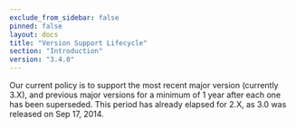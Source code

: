 ```yaml
---
exclude_from_sidebar: false
pinned: false
layout: docs
title: "Version Support Lifecycle"
section: "Introduction"
version: "3.4.0"
---
```


Our current policy is to support the most recent major version (currently 3.X), and previous major versions for a minimum of 1 year after each one has been superseded. This period has already elapsed for 2.X, as 3.0 was released on Sep 17, 2014.